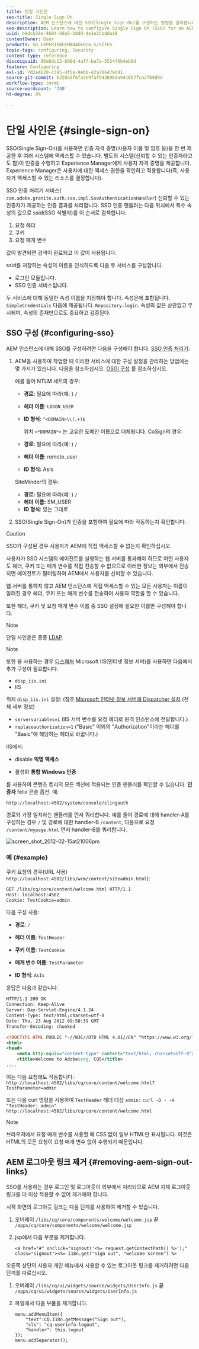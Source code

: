 ```yaml
---
title: 단일 사인온
seo-title: Single Sign On
description: AEM 인스턴스에 대한 SSO(Single Sign-On)를 구성하는 방법을 알아봅니다.
seo-description: Learn how to configure Single Sign On (SSO) for an AEM instance.
uuid: b8dcb28e-4604-4da5-b8dd-4e1e2cbdda18
contentOwner: User
products: SG_EXPERIENCEMANAGER/6.5/SITES
topic-tags: configuring, Security
content-type: reference
discoiquuid: 86e8dc12-608d-4aff-ba7a-5524f6b4eb0d
feature: Configuring
exl-id: 7d2e4620-c3a5-4f5a-9eb6-42a706479d41
source-git-commit: b220adf6fa3e9faf94389b9a9416b7fca2f89d9d
workflow-type: tm+mt
source-wordcount: '740'
ht-degree: 0%

---
```


# 단일 사인온 {#single-sign-on}

SSO(Single Sign-On)를 사용하면 인증 자격 증명(사용자 이름 및 암호 등)을 한 번 제공한 후 여러 시스템에 액세스할 수 있습니다. 별도의 시스템(신뢰할 수 있는 인증자라고도 함)이 인증을 수행하고 Experience Manager에게 사용자 자격 증명을 제공합니다. Experience Manager은 사용자에 대한 액세스 권한을 확인하고 적용합니다(즉, 사용자가 액세스할 수 있는 리소스를 결정합니다).

SSO 인증 처리기 서비스( `com.adobe.granite.auth.sso.impl.SsoAuthenticationHandler`) 신뢰할 수 있는 인증자가 제공하는 인증 결과를 처리합니다. SSO 인증 핸들러는 다음 위치에서 특수 속성의 값으로 ssid(SSO 식별자)를 이 순서로 검색합니다.

1. 요청 헤더
1. 쿠키
1. 요청 매개 변수

값이 발견되면 검색이 완료되고 이 값이 사용됩니다.

ssid를 저장하는 속성의 이름을 인식하도록 다음 두 서비스를 구성합니다.

* 로그인 모듈입니다.
* SSO 인증 서비스입니다.

두 서비스에 대해 동일한 속성 이름을 지정해야 합니다. 속성은에 포함됩니다. `SimpleCredentials` 다음에 제공됩니다. `Repository.login`. 속성의 값은 상관없고 무시되며, 속성의 존재만으로도 중요하고 검증된다.

## SSO 구성 {#configuring-sso}

AEM 인스턴스에 대해 SSO를 구성하려면 다음을 구성해야 합니다. [SSO 인증 처리기](/help/sites-deploying/osgi-configuration-settings.md#adobegranitessoauthenticationhandler):

1. AEM을 사용하여 작업할 때 이러한 서비스에 대한 구성 설정을 관리하는 방법에는 몇 가지가 있습니다. 다음을 참조하십시오. [OSGi 구성](/help/sites-deploying/configuring-osgi.md) 를 참조하십시오.

   예를 들어 NTLM 세트의 경우:

   * **경로:** 필요에 따라(예: ) `/`
   * **헤더 이름**: `LOGON_USER`
   * **ID 형식**: `^<DOMAIN>\\(.+)$`

      위치 `<*DOMAIN*>` 는 고유한 도메인 이름으로 대체됩니다.
   CoSign의 경우:

   * **경로:** 필요에 따라(예: ) `/`
   * **헤더 이름**: remote_user
   * **ID 형식:** AsIs

   SiteMinder의 경우:

   * **경로:** 필요에 따라(예: ) `/`
   * **헤더 이름:** SM_USER
   * **ID 형식**: 있는 그대로



1. SSO(Single Sign-On)가 인증을 포함하여 필요에 따라 작동하는지 확인합니다.

>[!CAUTION]
>
>SSO가 구성된 경우 사용자가 AEM에 직접 액세스할 수 없는지 확인하십시오.
>
>사용자가 SSO 시스템의 에이전트를 실행하는 웹 서버를 통과해야 하므로 어떤 사용자도 헤더, 쿠키 또는 매개 변수를 직접 전송할 수 없으므로 이러한 정보는 외부에서 전송되면 에이전트가 필터링하여 AEM에서 사용자를 신뢰할 수 있습니다.
>
>웹 서버를 통하지 않고 AEM 인스턴스에 직접 액세스할 수 있는 모든 사용자는 이름이 알려진 경우 헤더, 쿠키 또는 매개 변수를 전송하여 사용자 역할을 할 수 있습니다.
>
>또한 헤더, 쿠키 및 요청 매개 변수 이름 중 SSO 설정에 필요한 이름만 구성해야 합니다.

>[!NOTE]
>
>단일 사인온은 종종 [LDAP](/help/sites-administering/ldap-config.md).

>[!NOTE]
>
>또한 을 사용하는 경우 [디스패처](https://helpx.adobe.com/experience-manager/dispatcher/using/dispatcher.html) Microsoft IIS(인터넷 정보 서버)를 사용하면 다음에서 추가 구성이 필요합니다.
>
>* `disp_iis.ini`
>* IIS
>
>위치 `disp_iis.ini` 설정:
>(참조 [Microsoft 인터넷 정보 서버에 Dispatcher 설치](https://helpx.adobe.com/experience-manager/dispatcher/using/dispatcher-install.html#microsoft-internet-information-server) (전체 세부 정보)
>
>* `servervariables=1` (IIS 서버 변수를 요청 헤더로 원격 인스턴스에 전달합니다.)
>* `replaceauthorization=1` (&quot;Basic&quot; 이외의 &quot;Authorization&quot;이라는 헤더를 &quot;Basic&quot;에 해당하는 헤더로 바꿉니다.)
>
>IIS에서:
>
>* disable **익명 액세스**
>
>* 활성화 **통합 Windows 인증**
>


를 사용하여 콘텐츠 트리의 모든 섹션에 적용되는 인증 핸들러를 확인할 수 있습니다. **인증자** felix 콘솔 옵션. 예:

`http://localhost:4502/system/console/slingauth`

경로와 가장 일치하는 핸들러를 먼저 쿼리합니다. 예를 들어 경로에 대해 handler-A를 구성하는 경우 `/` 및 경로에 대한 handler-B `/content`, 다음으로 요청 `/content/mypage.html` 먼저 handler-B를 쿼리합니다.

![screen_shot_2012-02-15at21006pm](assets/screen_shot_2012-02-15at21006pm.png)

### 예 {#example}

쿠키 요청의 경우(URL 사용) `http://localhost:4502/libs/wcm/content/siteadmin.html`):

```xml
GET /libs/cq/core/content/welcome.html HTTP/1.1
Host: localhost:4502
Cookie: TestCookie=admin
```

다음 구성 사용:

* **경로**: `/`

* **헤더 이름**: `TestHeader`

* **쿠키 이름**: `TestCookie`

* **매개 변수 이름**: `TestParameter`

* **ID 형식**: `AsIs`

응답은 다음과 같습니다.

```xml
HTTP/1.1 200 OK
Connection: Keep-Alive
Server: Day-Servlet-Engine/4.1.24
Content-Type: text/html;charset=utf-8
Date: Thu, 23 Aug 2012 09:58:39 GMT
Transfer-Encoding: chunked

<!DOCTYPE HTML PUBLIC "-//W3C//DTD HTML 4.01//EN" "https://www.w3.org/TR/html4/strict.dtd">
<html>
<head>
    <meta http-equiv="content-type" content="text/html; charset=UTF-8">
    <title>Welcome to Adobe&reg; CQ5</title>
....
```

이는 다음 요청에도 작동합니다.
`http://localhost:4502/libs/cq/core/content/welcome.html?TestParameter=admin`

또는 다음 curl 명령을 사용하여 `TestHeader` 헤더 대상 `admin:`
`curl -D - -H "TestHeader: admin" http://localhost:4502/libs/cq/core/content/welcome.html`

>[!NOTE]
>
>브라우저에서 요청 매개 변수를 사용할 때 CSS 없이 일부 HTML만 표시됩니다. 이것은 HTML의 모든 요청이 요청 매개 변수 없이 수행되기 때문입니다.

## AEM 로그아웃 링크 제거 {#removing-aem-sign-out-links}

SSO를 사용하는 경우 로그인 및 로그아웃이 외부에서 처리되므로 AEM 자체 로그아웃 링크를 더 이상 적용할 수 없어 제거해야 합니다.

시작 화면의 로그아웃 링크는 다음 단계를 사용하여 제거할 수 있습니다.

1. 오버레이 `/libs/cq/core/components/welcome/welcome.jsp` 끝 `/apps/cq/core/components/welcome/welcome.jsp`
1. jsp에서 다음 부분을 제거합니다.

   `<a href="#" onclick="signout('<%= request.getContextPath() %>');" class="signout"><%= i18n.get("sign out", "welcome screen") %>`

오른쪽 상단의 사용자 개인 메뉴에서 사용할 수 있는 로그아웃 링크를 제거하려면 다음 단계를 따르십시오.

1. 오버레이 `/libs/cq/ui/widgets/source/widgets/UserInfo.js` 끝 `/apps/cq/ui/widgets/source/widgets/UserInfo.js`

1. 파일에서 다음 부품을 제거합니다.

   ```
   menu.addMenuItem({
       "text":CQ.I18n.getMessage("Sign out"),
       "cls": "cq-userinfo-logout",
       "handler": this.logout
   });
   menu.addSeparator();
   ```
